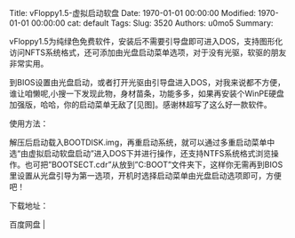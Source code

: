 Title: vFloppy1.5-虚拟启动软盘
Date: 1970-01-01 00:00:00
Modified: 1970-01-01 00:00:00
cat: default
Tags: 
Slug: 3520
Authors: u0mo5 
Summary: 

vFloppy1.5为纯绿色免费软件，安装后不需要引导盘即可进入DOS，支持图形化访问NFTS系统格式，还可添加由光盘启动菜单选项，对于没有光驱，软驱的朋友非常实用。



到BIOS设置由光盘启动，或者打开光驱由引导盘进入DOS，对我来说都不方便，谁让咱懒呢,小搜一下发现此物，身材苗条，功能多多，如果再安装个WinPE硬盘加强版，哈哈，你的启动菜单无敌了[见图]。感谢林超写了这么好一款软件。

使用方法：

解压后启动载入BOOTDISK.img，再重启动系统，就可以通过多重启动菜单中选“由虚拟启动软盘启动”进入DOS下并进行操作，还支持NTFS系统格式浏览操作。也可把”BOOTSECT.cdr”从放到”C:BOOT”文件夹下，这样你无需再到BIOS里设置从光盘引导为第一选项，开机时选择启动菜单由光盘启动选项即可，方便吧！

下载地址：

百度网盘 |

 
